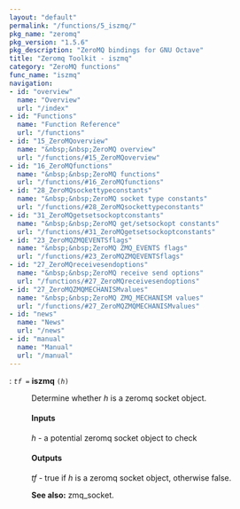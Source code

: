 ```yaml
---
layout: "default"
permalink: "/functions/5_iszmq/"
pkg_name: "zeromq"
pkg_version: "1.5.6"
pkg_description: "ZeroMQ bindings for GNU Octave"
title: "Zeromq Toolkit - iszmq"
category: "ZeroMQ functions"
func_name: "iszmq"
navigation:
- id: "overview"
  name: "Overview"
  url: "/index"
- id: "Functions"
  name: "Function Reference"
  url: "/functions"
- id: "15_ZeroMQoverview"
  name: "&nbsp;&nbsp;ZeroMQ overview"
  url: "/functions/#15_ZeroMQoverview"
- id: "16_ZeroMQfunctions"
  name: "&nbsp;&nbsp;ZeroMQ functions"
  url: "/functions/#16_ZeroMQfunctions"
- id: "28_ZeroMQsockettypeconstants"
  name: "&nbsp;&nbsp;ZeroMQ socket type constants"
  url: "/functions/#28_ZeroMQsockettypeconstants"
- id: "31_ZeroMQgetsetsockoptconstants"
  name: "&nbsp;&nbsp;ZeroMQ get/setsockopt constants"
  url: "/functions/#31_ZeroMQgetsetsockoptconstants"
- id: "23_ZeroMQZMQEVENTSflags"
  name: "&nbsp;&nbsp;ZeroMQ ZMQ_EVENTS flags"
  url: "/functions/#23_ZeroMQZMQEVENTSflags"
- id: "27_ZeroMQreceivesendoptions"
  name: "&nbsp;&nbsp;ZeroMQ receive send options"
  url: "/functions/#27_ZeroMQreceivesendoptions"
- id: "27_ZeroMQZMQMECHANISMvalues"
  name: "&nbsp;&nbsp;ZeroMQ ZMQ_MECHANISM values"
  url: "/functions/#27_ZeroMQZMQMECHANISMvalues"
- id: "news"
  name: "News"
  url: "/news"
- id: "manual"
  name: "Manual"
  url: "/manual"
---
```

<dl class="first-deftypefn">
<dt class="deftypefn" id="index-iszmq"><span class="category-def">: </span><span><code class="def-type"><var class="var">tf</var> =</code> <strong class="def-name">iszmq</strong> <code class="def-code-arguments">(<var class="var">h</var>)</code><a class="copiable-link" href='#index-iszmq'></a></span></dt>
<dd>
<p>Determine whether <var class="var">h</var> is a zeromq socket object.
</p>
<h4 class="subsubheading" id="Inputs">Inputs</h4>
<p><var class="var">h</var> - a potential zeromq socket object to check
 </p><h4 class="subsubheading" id="Outputs">Outputs</h4>
<p><var class="var">tf</var> - true if <var class="var">h</var> is a zeromq socket object, otherwise false.
</p>

<p><strong class="strong">See also:</strong> zmq_socket.
 </p></dd></dl>